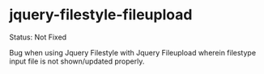 # jquery-filestyle-fileupload

Status: Not Fixed

Bug when using Jquery Filestyle with Jquery Fileupload wherein filestype input file is not shown/updated properly.
